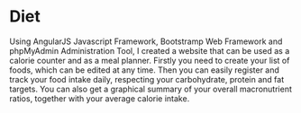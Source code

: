 # Diet
Using AngularJS Javascript Framework, Bootstramp Web Framework and phpMyAdmin Administration Tool, I created a website that can be used as a calorie counter and as a meal planner. Firstly you need to create your list of foods, which can be edited at any time. Then you can easily register and track your food intake daily, respecting your carbohydrate, protein and fat targets. You can also get a graphical summary of your overall macronutrient ratios, together with your average calorie intake. 
